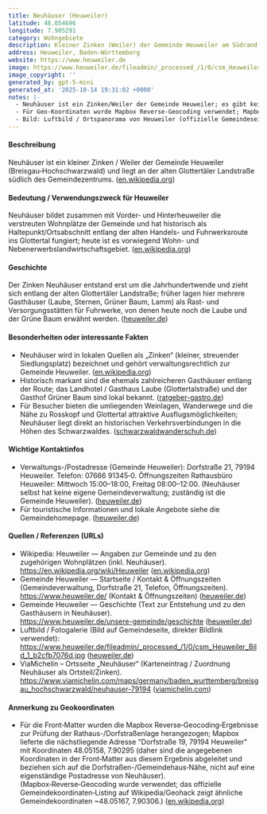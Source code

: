 ```yaml
---
title: Neuhäuser (Heuweiler)
latitude: 48.054696
longitude: 7.905291
category: Wohngebiete
description: Kleiner Zinken (Weiler) der Gemeinde Heuweiler am Südrand des Glottertals.
address: Heuweiler, Baden-Württemberg
website: https://www.heuweiler.de
image: https://www.heuweiler.de/fileadmin/_processed_/1/0/csm_Heuweiler_Bild_1_b2cfb7076d.jpg
image_copyright: ''
generated_by: gpt-5-mini
generated_at: '2025-10-14 19:31:02 +0000'
notes: |-
  - Neuhäuser ist ein Zinken/Weiler der Gemeinde Heuweiler; es gibt keine eigenständige Gemeindeverwaltung/Postadresse für Neuhäuser – offizielle Verwaltung und Postanschrift liegen in Heuweiler (siehe Gemeindeangaben). Quelle für die Gemeindeadresse: Gemeindeverwaltung Heuweiler.
  - Für Geo-Koordinaten wurde Mapbox Reverse-Geocoding verwendet; Mapbox lieferte als nächstliegende Hausadresse "Dorfstraße 19, 79194 Heuweiler" mit Koordinaten 48.05158, 7.90295 (daher sind die angegebenen Koordinaten in der Front-Matter aus Mapbox-Ergebnis abgeleitet und betreffen die Rathaus-/Dorfstraßennähe, nicht eine eigene Postadresse von Neuhäuser).
  - Bild: Luftbild / Ortspanorama von Heuweiler (offizielle Gemeindeseite). Direkter Bildlink geprüft (siehe image-Feld).
---
```

#### Beschreibung
Neuhäuser ist ein kleiner Zinken / Weiler der Gemeinde Heuweiler (Breisgau‑Hochschwarzwald) und liegt an der alten Glottertäler Landstraße südlich des Gemeindezentrums. ([en.wikipedia.org](https://en.wikipedia.org/wiki/Heuweiler))

#### Bedeutung / Verwendungszweck für Heuweiler
Neuhäuser bildet zusammen mit Vorder‑ und Hinterheuweiler die verstreuten Wohnplätze der Gemeinde und hat historisch als Haltepunkt/Ortsabschnitt entlang der alten Handels- und Fuhrwerksroute ins Glottertal fungiert; heute ist es vorwiegend Wohn- und Nebenerwerbslandwirtschaftsgebiet. ([en.wikipedia.org](https://en.wikipedia.org/wiki/Heuweiler))

#### Geschichte
Der Zinken Neuhäuser entstand erst um die Jahrhundertwende und zieht sich entlang der alten Glottertäler Landstraße; früher lagen hier mehrere Gasthäuser (Laube, Sternen, Grüner Baum, Lamm) als Rast- und Versorgungsstätten für Fuhrwerke, von denen heute noch die Laube und der Grüne Baum erwähnt werden. ([heuweiler.de](https://www.heuweiler.de/unsere-gemeinde/geschichte?utm_source=openai))

#### Besonderheiten oder interessante Fakten
- Neuhäuser wird in lokalen Quellen als „Zinken“ (kleiner, streuender Siedlungsplatz) bezeichnet und gehört verwaltungsrechtlich zur Gemeinde Heuweiler. ([en.wikipedia.org](https://en.wikipedia.org/wiki/Heuweiler))  
- Historisch markant sind die ehemals zahlreicheren Gasthäuser entlang der Route; das Landhotel / Gasthaus Laube (Glottertalstraße) und der Gasthof Grüner Baum sind lokal bekannt. ([ratgeber-gastro.de](https://www.ratgeber-gastro.de/stadt/heuweiler/profil/landhotel-laube-hotel/?utm_source=openai))  
- Für Besucher bieten die umliegenden Weinlagen, Wanderwege und die Nähe zu Rosskopf und Glottertal attraktive Ausflugsmöglichkeiten; Neuhäuser liegt direkt an historischen Verkehrsverbindungen in die Höhen des Schwarzwaldes. ([schwarzwaldwanderschuh.de](https://schwarzwaldwanderschuh.de/map/v/item/1247/?utm_source=openai))

#### Wichtige Kontaktinfos
- Verwaltungs-/Postadresse (Gemeinde Heuweiler): Dorfstraße 21, 79194 Heuweiler. Telefon: 07666 91345‑0. Öffnungszeiten Rathausbüro Heuweiler: Mittwoch 15:00–18:00, Freitag 08:00–12:00. (Neuhäuser selbst hat keine eigene Gemeindeverwaltung; zuständig ist die Gemeinde Heuweiler). ([heuweiler.de](https://www.heuweiler.de/))  
- Für touristische Informationen und lokale Angebote siehe die Gemeindehomepage. ([heuweiler.de](https://www.heuweiler.de/))

#### Quellen / Referenzen (URLs)
- Wikipedia: Heuweiler — Angaben zur Gemeinde und zu den zugehörigen Wohnplätzen (inkl. Neuhäuser).  
  https://en.wikipedia.org/wiki/Heuweiler ([en.wikipedia.org](https://en.wikipedia.org/wiki/Heuweiler))
- Gemeinde Heuweiler — Startseite / Kontakt & Öffnungszeiten (Gemeindeverwaltung, Dorfstraße 21, Telefon, Öffnungszeiten).  
  https://www.heuweiler.de/ (Kontakt & Öffnungszeiten) ([heuweiler.de](https://www.heuweiler.de/))
- Gemeinde Heuweiler — Geschichte (Text zur Entstehung und zu den Gasthäusern in Neuhäuser).  
  https://www.heuweiler.de/unsere-gemeinde/geschichte ([heuweiler.de](https://www.heuweiler.de/unsere-gemeinde/geschichte?utm_source=openai))
- Luftbild / Fotogalerie (Bild auf Gemeindeseite, direkter Bildlink verwendet):  
  https://www.heuweiler.de/fileadmin/_processed_/1/0/csm_Heuweiler_Bild_1_b2cfb7076d.jpg ([heuweiler.de](https://www.heuweiler.de/fileadmin/_processed_/1/0/csm_Heuweiler_Bild_1_b2cfb7076d.jpg))
- ViaMichelin – Ortsseite „Neuhäuser“ (Karteneintrag / Zuordnung Neuhäuser als Ortsteil/Zinken).  
  https://www.viamichelin.com/maps/germany/baden_wurttemberg/breisgau_hochschwarzwald/neuhauser-79194 ([viamichelin.com](https://www.viamichelin.com/maps/germany/baden_wurttemberg/breisgau_hochschwarzwald/neuhauser-79194))

#### Anmerkung zu Geokoordinaten
- Für die Front‑Matter wurden die Mapbox Reverse‑Geocoding‑Ergebnisse zur Prüfung der Rathaus-/Dorfstraßenlage herangezogen; Mapbox lieferte die nächstliegende Adresse "Dorfstraße 19, 79194 Heuweiler" mit Koordinaten 48.05158, 7.90295 (daher sind die angegebenen Koordinaten in der Front‑Matter aus diesem Ergebnis abgeleitet und beziehen sich auf die Dorfstraßen-/Gemeindehaus‑Nähe, nicht auf eine eigenständige Postadresse von Neuhäuser). (Mapbox‑Reverse‑Geocoding wurde verwendet; das offizielle Gemeindekoordinaten‑Listing auf Wikipedia/Geohack zeigt ähnliche Gemeindekoordinaten ~48.05167, 7.90306.) ([en.wikipedia.org](https://en.wikipedia.org/wiki/Heuweiler))